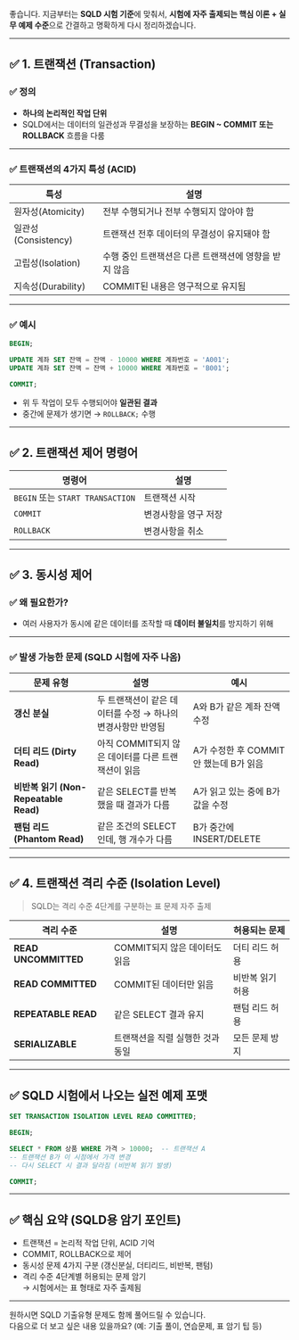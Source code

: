 
좋습니다. 지금부터는 **SQLD 시험 기준**에 맞춰서, **시험에 자주 출제되는 핵심 이론 + 실무 예제 수준**으로 간결하고 명확하게 다시 정리하겠습니다.

---

## ✅ 1. 트랜잭션 (Transaction)

### ✅ 정의
- **하나의 논리적인 작업 단위**
- SQLD에서는 데이터의 일관성과 무결성을 보장하는 **BEGIN ~ COMMIT 또는 ROLLBACK** 흐름을 다룸

---

### ✅ 트랜잭션의 4가지 특성 (ACID)

| 특성 | 설명 |
|------|------|
| 원자성(Atomicity) | 전부 수행되거나 전부 수행되지 않아야 함 |
| 일관성(Consistency) | 트랜잭션 전후 데이터의 무결성이 유지돼야 함 |
| 고립성(Isolation) | 수행 중인 트랜잭션은 다른 트랜잭션에 영향을 받지 않음 |
| 지속성(Durability) | COMMIT된 내용은 영구적으로 유지됨 |

---

### ✅ 예시

```sql
BEGIN;

UPDATE 계좌 SET 잔액 = 잔액 - 10000 WHERE 계좌번호 = 'A001';
UPDATE 계좌 SET 잔액 = 잔액 + 10000 WHERE 계좌번호 = 'B001';

COMMIT;
```

- 위 두 작업이 모두 수행되어야 **일관된 결과**
- 중간에 문제가 생기면 → `ROLLBACK;` 수행

---

## ✅ 2. 트랜잭션 제어 명령어

| 명령어 | 설명 |
|--------|------|
| `BEGIN` 또는 `START TRANSACTION` | 트랜잭션 시작 |
| `COMMIT` | 변경사항을 영구 저장 |
| `ROLLBACK` | 변경사항을 취소 |

---

## ✅ 3. 동시성 제어

### ✅ 왜 필요한가?
- 여러 사용자가 동시에 같은 데이터를 조작할 때 **데이터 불일치**를 방지하기 위해

---

### ✅ 발생 가능한 문제 (SQLD 시험에 자주 나옴)

| 문제 유형 | 설명 | 예시 |
|-----------|------|------|
| **갱신 분실** | 두 트랜잭션이 같은 데이터를 수정 → 하나의 변경사항만 반영됨 | A와 B가 같은 계좌 잔액 수정 |
| **더티 리드 (Dirty Read)** | 아직 COMMIT되지 않은 데이터를 다른 트랜잭션이 읽음 | A가 수정한 후 COMMIT 안 했는데 B가 읽음 |
| **비반복 읽기 (Non-Repeatable Read)** | 같은 SELECT를 반복했을 때 결과가 다름 | A가 읽고 있는 중에 B가 값을 수정 |
| **팬텀 리드 (Phantom Read)** | 같은 조건의 SELECT인데, 행 개수가 다름 | B가 중간에 INSERT/DELETE |

---

## ✅ 4. 트랜잭션 격리 수준 (Isolation Level)

> SQLD는 격리 수준 4단계를 구분하는 표 문제 자주 출제

| 격리 수준 | 설명 | 허용되는 문제 |
|-----------|------|----------------|
| **READ UNCOMMITTED** | COMMIT되지 않은 데이터도 읽음 | 더티 리드 허용 |
| **READ COMMITTED** | COMMIT된 데이터만 읽음 | 비반복 읽기 허용 |
| **REPEATABLE READ** | 같은 SELECT 결과 유지 | 팬텀 리드 허용 |
| **SERIALIZABLE** | 트랜잭션을 직렬 실행한 것과 동일 | 모든 문제 방지 |

---

## ✅ SQLD 시험에서 나오는 실전 예제 포맷

```sql
SET TRANSACTION ISOLATION LEVEL READ COMMITTED;

BEGIN;

SELECT * FROM 상품 WHERE 가격 > 10000;  -- 트랜잭션 A
-- 트랜잭션 B가 이 시점에서 가격 변경
-- 다시 SELECT 시 결과 달라짐 (비반복 읽기 발생)

COMMIT;
```

---

## ✅ 핵심 요약 (SQLD용 암기 포인트)

- 트랜잭션 = 논리적 작업 단위, ACID 기억  
- COMMIT, ROLLBACK으로 제어  
- 동시성 문제 4가지 구분 (갱신분실, 더티리드, 비반복, 팬텀)  
- 격리 수준 4단계별 허용되는 문제 암기  
  → 시험에서는 표 형태로 자주 출제됨

---

원하시면 SQLD 기출유형 문제도 함께 풀어드릴 수 있습니다.  
다음으로 더 보고 싶은 내용 있을까요? (예: 기출 풀이, 연습문제, 표 암기 팁 등)

